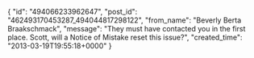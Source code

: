  {
   "id": "494066233962647",
   "post_id": "462493170453287_494044817298122",
   "from_name": "Beverly Berta Braakschmack",
   "message": "They must have contacted you in the first place. Scott, will a Notice of Mistake reset this issue?",
   "created_time": "2013-03-19T19:55:18+0000"
 }
